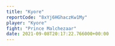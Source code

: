 ```yaml
---
title: "Kyore"
reportCode: "8xYj6HGhaczKw1My"
player: "Kyore"
fight: "Prince Malchezaar"
date: 2021-09-08T20:17:22.766000+00:00
---
```

